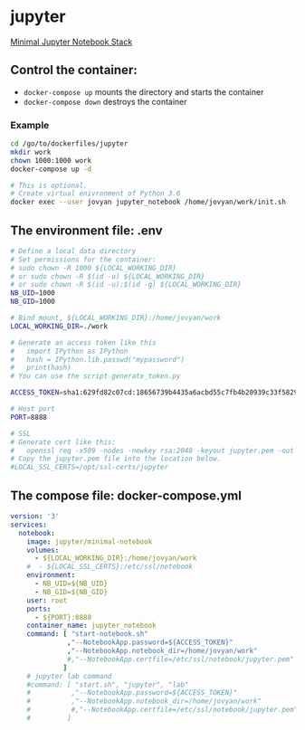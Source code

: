 # jupyter
[Minimal Jupyter Notebook Stack](https://github.com/jupyter/docker-stacks)

## Control the container:
- `docker-compose up` mounts the directory and starts the container
- `docker-compose down` destroys the container

### Example
``` bash
cd /go/to/dockerfiles/jupyter
mkdir work
chown 1000:1000 work
docker-compose up -d

# This is optional.
# Create virtual enivronment of Python 3.6
docker exec --user jovyan jupyter_notebook /home/jovyan/work/init.sh
```

## The environment file: .env
``` bash
# Define a local data directory
# Set permissions for the container:
# sudo chown -R 1000 ${LOCAL_WORKING_DIR}
# or sudo chown -R $(id -u) ${LOCAL_WORKING_DIR}
# or sudo chown -R $(id -u):$(id -g) ${LOCAL_WORKING_DIR}
NB_UID=1000
NB_GID=1000

# Bind mount, ${LOCAL_WORKING_DIR}:/home/jovyan/work
LOCAL_WORKING_DIR=./work

# Generate an access token like this
#   import IPython as IPython
#   hash = IPython.lib.passwd("mypassword")
#   print(hash)
# You can use the script generate_token.py

ACCESS_TOKEN=sha1:629fd82c07cd:18656739b4435a6acbd55c7fb4b20939c33f5829

# Host port
PORT=8888

# SSL
# Generate cert like this:
#   openssl req -x509 -nodes -newkey rsa:2048 -keyout jupyter.pem -out jupyter.pem
# Copy the jupyter.pem file into the location below.
#LOCAL_SSL_CERTS=/opt/ssl-certs/jupyter
```

## The compose file: docker-compose.yml
``` yaml
version: '3'
services:
  notebook:
    image: jupyter/minimal-notebook
    volumes:
      - ${LOCAL_WORKING_DIR}:/home/jovyan/work
    #  - ${LOCAL_SSL_CERTS}:/etc/ssl/notebook
    environment:
      - NB_UID=${NB_UID}
      - NB_GID=${NB_GID}
    user: root
    ports:
      - ${PORT}:8888
    container_name: jupyter_notebook
    command: [ "start-notebook.sh"
              ,"--NotebookApp.password=${ACCESS_TOKEN}"
              ,"--NotebookApp.notebook_dir=/home/jovyan/work"
              #,"--NotebookApp.certfile=/etc/ssl/notebook/jupyter.pem"
             ]
    # jupyter lab command
    #command: [ "start.sh", "jupyter", "lab"
    #          ,"--NotebookApp.password=${ACCESS_TOKEN}"
    #          ,"--NotebookApp.notebook_dir=/home/jovyan/work"
    #          #,"--NotebookApp.certfile=/etc/ssl/notebook/jupyter.pem"
    #         ]
```
